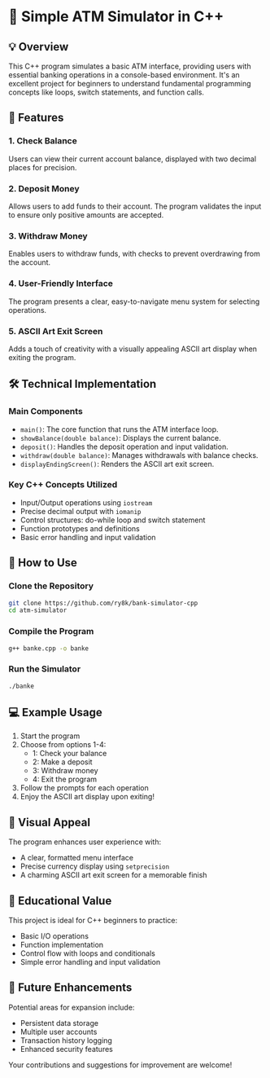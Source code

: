 # 🏦 Simple ATM Simulator in C++

## 💡 Overview

This C++ program simulates a basic ATM interface, providing users with essential banking operations in a console-based environment. It's an excellent project for beginners to understand fundamental programming concepts like loops, switch statements, and function calls.

## 🚀 Features

### 1. Check Balance
Users can view their current account balance, displayed with two decimal places for precision.

### 2. Deposit Money
Allows users to add funds to their account. The program validates the input to ensure only positive amounts are accepted.

### 3. Withdraw Money
Enables users to withdraw funds, with checks to prevent overdrawing from the account.

### 4. User-Friendly Interface
The program presents a clear, easy-to-navigate menu system for selecting operations.

### 5. ASCII Art Exit Screen
Adds a touch of creativity with a visually appealing ASCII art display when exiting the program.

## 🛠️ Technical Implementation

### Main Components

- `main()`: The core function that runs the ATM interface loop.
- `showBalance(double balance)`: Displays the current balance.
- `deposit()`: Handles the deposit operation and input validation.
- `withdraw(double balance)`: Manages withdrawals with balance checks.
- `displayEndingScreen()`: Renders the ASCII art exit screen.

### Key C++ Concepts Utilized

- Input/Output operations using `iostream`
- Precise decimal output with `iomanip`
- Control structures: do-while loop and switch statement
- Function prototypes and definitions
- Basic error handling and input validation

## 🚀 How to Use

### Clone the Repository

```bash
git clone https://github.com/ry8k/bank-simulator-cpp
cd atm-simulator
```

### Compile the Program

```bash
g++ banke.cpp -o banke
```

### Run the Simulator

```bash
./banke
```

## 💻 Example Usage

1. Start the program
2. Choose from options 1-4:
   - 1: Check your balance
   - 2: Make a deposit
   - 3: Withdraw money
   - 4: Exit the program
3. Follow the prompts for each operation
4. Enjoy the ASCII art display upon exiting!

## 🎨 Visual Appeal

The program enhances user experience with:
- A clear, formatted menu interface
- Precise currency display using `setprecision`
- A charming ASCII art exit screen for a memorable finish

## 📝 Educational Value

This project is ideal for C++ beginners to practice:
- Basic I/O operations
- Function implementation
- Control flow with loops and conditionals
- Simple error handling and input validation

## 🔮 Future Enhancements

Potential areas for expansion include:
- Persistent data storage
- Multiple user accounts
- Transaction history logging
- Enhanced security features

Your contributions and suggestions for improvement are welcome!
